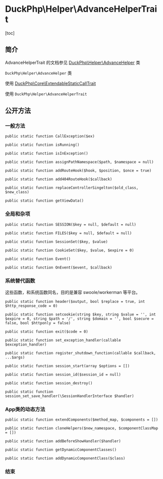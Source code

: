 # DuckPhp\Helper\AdvanceHelperTrait
[toc]

## 简介

AdvanceHelperTrait 的文档参见 [DuckPhp\Helper\AdvanceHelper](Helper-AdvanceHelper.md) 类

`DuckPhp\Helper\AdvanceHelper` 类

 使用 [DuckPhp\Core\ExtendableStaticCallTrait](Core-ExtendableStaticCallTrait.md) 

 使用 `DuckPhp\Helper\AdvanceHelperTrait`
## 公开方法

### 一般方法

    public static function CallException($ex)
    
    public static function isRunning()
    
    public static function isInException()
    
    public static function assignPathNamespace($path, $namespace = null)
    
    public static function addRouteHook($hook, $position, $once = true)
    
    public static function add404RouteHook($callback)
        
    public static function replaceControllerSingelton($old_class, $new_class)
    
    public static function getViewData()

### 全局和杂项

    public static function SESSION($key = null, $default = null)
    
    public static function FILES($key = null, $default = null)
    
    public static function SessionSet($key, $value)
    
    public static function CookieSet($key, $value, $expire = 0)
    
    public static function Event()

    public static function OnEvent($event, $callback)

### 系统替代函数

这些函数，和系统函数同名，目的是兼容 swoole/workerman 等平台。

    public static function header($output, bool $replace = true, int $http_response_code = 0)
    
    public static function setcookie(string $key, string $value = '', int $expire = 0, string $path = '/', string $domain = '', bool $secure = false, bool $httponly = false)
    
    public static function exit($code = 0)
    
    public static function set_exception_handler(callable $exception_handler)
    
    public static function register_shutdown_function(callable $callback, ...$args)
    
    public static function session_start(array $options = [])
    
    public static function session_id($session_id = null)
    
    public static function session_destroy()
    
    public static function session_set_save_handler(\SessionHandlerInterface $handler)


### App类的动态方法

    public static function extendComponents($method_map, $components = [])
    
    public static function cloneHelpers($new_namespace, $componentClassMap = [])
    
    public static function addBeforeShowHandler($handler)
    
    public static function getDynamicComponentClasses()
    
    public static function addDynamicComponentClass($class)



### 结束


​    

​    



